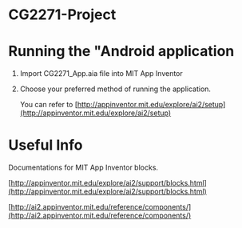 # CG2271-Project

# Running the "Android application
   1. Import CG2271_App.aia file into MIT App Inventor
   2. Choose your preferred method of running the application. 
   
      You can refer to [http://appinventor.mit.edu/explore/ai2/setup](http://appinventor.mit.edu/explore/ai2/setup) 
# Useful Info
Documentations for MIT App Inventor blocks.
   
   [http://appinventor.mit.edu/explore/ai2/support/blocks.html](http://appinventor.mit.edu/explore/ai2/support/blocks.html)
   
   [http://ai2.appinventor.mit.edu/reference/components/](http://ai2.appinventor.mit.edu/reference/components/)
   
